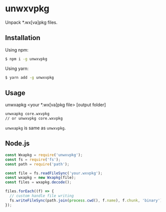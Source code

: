 # unwxvpkg

Unpack *.wx[va]pkg files.

## Installation

Using npm:

```bash
$ npm i -g unwxvpkg
```

Using yarn:

```bash
$ yarn add -g unwxvpkg
```

## Usage

unwxapkg <your *.wx[va]pkg file> [output folder]

```bash
unwxapkg core.wxvpkg
// or unwxvpkg core.wxvpkg
```

`unwxapkg` is same as `unwxvpkg`.

## Node.js

```js
const Wxapkg = require('unwxvpkg');
const fs = require('fs');
const path = require('path');

const file = fs.readFileSync('your.wxvpkg');
const wxapkg = new Wxapkg(file);
const files = wxapkg.decode();

files.forEach((f) => {
  // custom handle file writing
  fs.writeFileSync(path.join(process.cwd(), f.name), f.chunk, 'binary');
});
```
